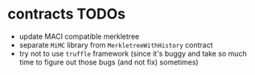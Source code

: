 # contracts TODOs

* update MACI compatible merkletree
* separate `MiMC` library from `MerkletreeWithHistory` contract
* try not to use `truffle` framework (since it's buggy and take so much time to figure out those bugs (and not fix) sometimes)

